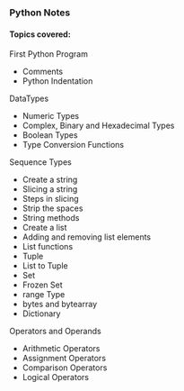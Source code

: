 ### Python Notes

#### Topics covered:

First Python Program
  - Comments
  - Python Indentation

DataTypes
  - Numeric Types
  - Complex, Binary and Hexadecimal Types
  - Boolean Types
  - Type Conversion Functions

Sequence Types
  - Create a string
  - Slicing a string
  - Steps in slicing
  - Strip the spaces
  - String methods
  - Create a list
  - Adding and removing list elements
  - List functions
  - Tuple
  - List to Tuple
  - Set
  - Frozen Set
  - range Type
  - bytes and bytearray
  - Dictionary

Operators and Operands
  - Arithmetic Operators
  - Assignment Operators
  - Comparison Operators
  - Logical Operators
